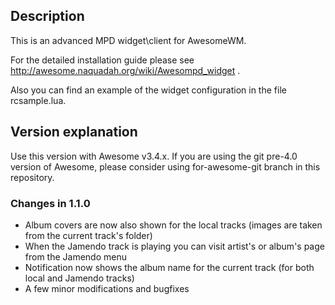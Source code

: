 ## Description ##

This is an advanced MPD widget\client for AwesomeWM.

For the detailed installation guide please see http://awesome.naquadah.org/wiki/Awesompd_widget .

Also you can find an example of the widget configuration in the file rcsample.lua.

## Version explanation ##

Use this version with Awesome v3.4.x. If you are using the git pre-4.0 version of Awesome, please consider using for-awesome-git branch in this repository.

### Changes in 1.1.0 ###

* Album covers are now also shown for the local tracks (images are taken from the current track's folder)
* When the Jamendo track is playing you can visit artist's or album's page from the Jamendo menu
* Notification now shows the album name for the current track (for both local and Jamendo tracks)
* A few minor modifications and bugfixes

